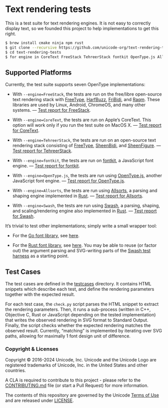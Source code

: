 # Text rendering tests

This is a test suite for text rendering engines. It is not easy to correctly
display text, so we founded this project to help implementations to
get this right.

```bash
$ brew install cmake ninja npm rust
$ git clone --recursive https://github.com/unicode-org/text-rendering-tests.git
$ cd text-rendering-tests
$ for engine in CoreText FreeStack TehreerStack fontkit OpenType.js Allsorts ; do python3 check.py --engine=$engine --output=reports/$engine.html ; done
```


## Supported Platforms

Currently, the test suite supports seven OpenType implementations:

* With `--engine=FreeStack`, the tests are run on the free/libre
open-source text rendering stack with [FreeType](https://www.freetype.org/),
[HarfBuzz](https://www.freedesktop.org/wiki/Software/HarfBuzz/),
[FriBidi](https://www.fribidi.org/),
and [Raqm](https://github.com/HOST-Oman/libraqm). These libraries
are used by Linux, Android, ChromeOS, and many other systems.
— [Test report for FreeStack](https://rawgit.com/unicode-org/text-rendering-tests/master/reports/FreeStack.html).

* With `--engine=CoreText`, the tests are run on Apple’s CoreText.
This option will work only if you run the test suite on MacOS X.
— [Test report for CoreText](https://rawgit.com/unicode-org/text-rendering-tests/master/reports/CoreText.html).

* With `--engine=TehreerStack`, the tests are run on an open-source
text rendering stack consisting of [FreeType](https://www.freetype.org/),
[SheenBidi](https://github.com/Tehreer/SheenBidi), and
[SheenFigure](https://github.com/Tehreer/SheenFigure).
— [Test report for TehreerStack](https://rawgit.com/unicode-org/text-rendering-tests/master/reports/TehreerStack.html).

* With `--engine=fontkit`, the tests are run on
[fontkit](http://github.com/devongovett/fontkit), a JavaScript font engine.
— [Test report for fontkit](https://rawgit.com/unicode-org/text-rendering-tests/master/reports/fontkit.html).

* With `--engine=OpenType.js`, the tests are run using [OpenType.js](https://github.com/nodebox/opentype.js), another JavaScript font engine.
— [Test report for OpenType.js](https://rawgit.com/unicode-org/text-rendering-tests/master/reports/OpenType.js.html).

* With `--engine=Allsorts`, the tests are run using [Allsorts](https://github.com/yeslogic/allsorts),
  a parsing and shaping engine implemented in [Rust](https://www.rust-lang.org/).
— [Test report for Allsorts](https://rawgit.com/unicode-org/text-rendering-tests/master/reports/Allsorts.html).

* With `--engine=Swash`, the tests are run using [Swash](https://github.com/dfrg/swash),
  a parsing, shaping, and scaling/rendering engine also implemented in [Rust](https://www.rust-lang.org/).
— [Test report for Swash](https://rawgit.com/unicode-org/text-rendering-tests/master/reports/Swash.html).

It’s trivial to test other implementations; simply write a small wrapper
tool:

- For the [Go font
library](https://godoc.org/golang.org/x/image/font/sfnt), see
[here](https://github.com/golang/go/issues/20208).

- For the [Rust font library](https://github.com/google/font-rs), see
[here](https://github.com/google/font-rs/issues/17). You may be able to
reuse (or factor out) the argument parsing and SVG-writing parts of the
[Swash test harness](./src/fonttest-swash-harness/) as a starting point.


## Test Cases

The test cases are defined in the [testcases](testcases/) directory.
It contains HTML snippets which describe each test, and define the
rendering parameters together with the expected result.

For each test case, the `check.py` script parses the HTML snippet to
extract the rendering parameters. Then, it runs a sub-process (written
in C++, Objective C, Rust or JavaScript depending on the tested
implementation) that writes the observed rendering in SVG format to
Standard Output. Finally, the script checks whether the expected
rendering matches the observed result.  Currently, “matching” is
implemented by iterating over SVG paths, allowing for maximally 1 font
design unit of difference.

### Copyright & Licenses

Copyright © 2016-2024 Unicode, Inc. Unicode and the Unicode Logo are registered trademarks of Unicode, Inc. in the United States and other countries.

A CLA is required to contribute to this project - please refer to the [CONTRIBUTING.md](https://github.com/unicode-org/.github/blob/main/.github/CONTRIBUTING.md) file (or start a Pull Request) for more information.

The contents of this repository are governed by the Unicode [Terms of Use](https://www.unicode.org/copyright.html) and are released under [LICENSE](./LICENSE).
